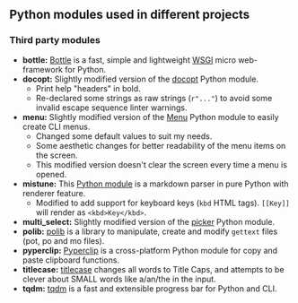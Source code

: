 
## Python modules used in different projects

### Third party modules

- **bottle:** [Bottle](https://github.com/bottlepy/bottle) is a fast, simple and lightweight [WSGI](https://wsgi.readthedocs.io/en/latest/) micro web-framework for Python.
- **docopt:** Slightly modified version of the [docopt](https://github.com/docopt/docopt) Python module.
    - Print help "headers" in bold.
    - Re-declared some strings as raw strings (``r"..."``) to avoid some invalid escape sequence linter warnings.
- **menu:** Slightly modified version of the [Menu](https://pypi.python.org/pypi/Menu) Python module to easily create CLI menus.
    - Changed some default values to suit my needs.
    - Some aesthetic changes for better readability of the menu items on the screen.
    - This modified version doesn't clear the screen every time a menu is opened.
- **mistune:** This [Python module](https://github.com/lepture/mistune) is a markdown parser in pure Python with renderer feature.
    - Modified to add support for keyboard keys (`kbd` HTML tags). `[[Key]]` will render as `<kbd>Key</kbd>`.
- **multi_select:** Slightly modified version of the [picker](https://github.com/MSchuwalow/picker) Python module.
- **polib:** [polib](https://bitbucket.org/izi/polib) is a library to manipulate, create and modify `gettext` files (pot, po and mo files).
- **pyperclip:** [Pyperclip](https://github.com/asweigart/pyperclip) is a cross-platform Python module for copy and paste clipboard functions.
- **titlecase:** [titlecase](https://github.com/ppannuto/python-titlecase) changes all words to Title Caps, and attempts to be clever about SMALL words like a/an/the in the input.
- **tqdm:** [tqdm](https://pypi.python.org/pypi/tqdm) is a fast and extensible progress bar for Python and CLI.
